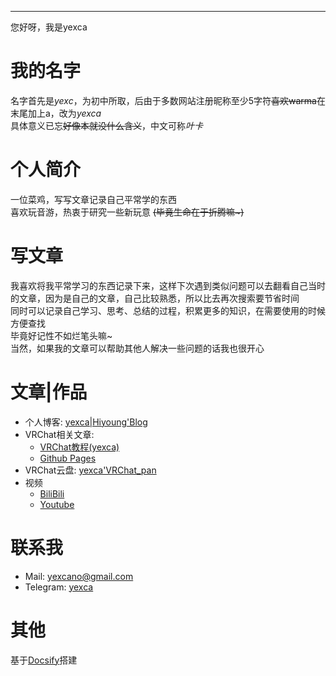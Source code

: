 ***

您好呀，我是yexca

# 我的名字
名字首先是*yexc*，为初中所取，后由于多数网站注册昵称至少5字符~~喜欢warma~~在末尾加上a，改为*yexca*  
具体意义已忘~~好像本就没什么含义~~，中文可称*叶卡*

# 个人简介
一位菜鸡，写写文章记录自己平常学的东西  
喜欢玩音游，热衷于研究一些新玩意 ~~(毕竟生命在于折腾嘛\~)~~  

# 写文章  
我喜欢将我平常学习的东西记录下来，这样下次遇到类似问题可以去翻看自己当时的文章，因为是自己的文章，自己比较熟悉，所以比去再次搜索要节省时间    
同时可以记录自己学习、思考、总结的过程，积累更多的知识，在需要使用的时候方便查找   
毕竟好记性不如烂笔头嘛~  
当然，如果我的文章可以帮助其他人解决一些问题的话我也很开心  

# 文章|作品
* 个人博客: [yexca\|Hiyoung'Blog](https://yexca.xyz)  
* VRChat相关文章: 
    * [VRChat教程(yexca)](https://vrchat.yexca.xyz)   
    * [Github Pages](/VRChat/) 
* VRChat云盘: [yexca'VRChat_pan](https://pan.vrchat.yexca.xyz)  
* 视频
  * [BiliBili](https://space.bilibili.com/318225502)  
  * [Youtube](https://www.youtube.com/channel/UCaERucMgvk6GdbxjOcKNplA)

# 联系我
* Mail: <yexcano@gmail.com>  
* Telegram: [yexca](https://t.me/yexca)

# 其他
基于[Docsify](https://docsify.js.org/#/zh-cn/)搭建